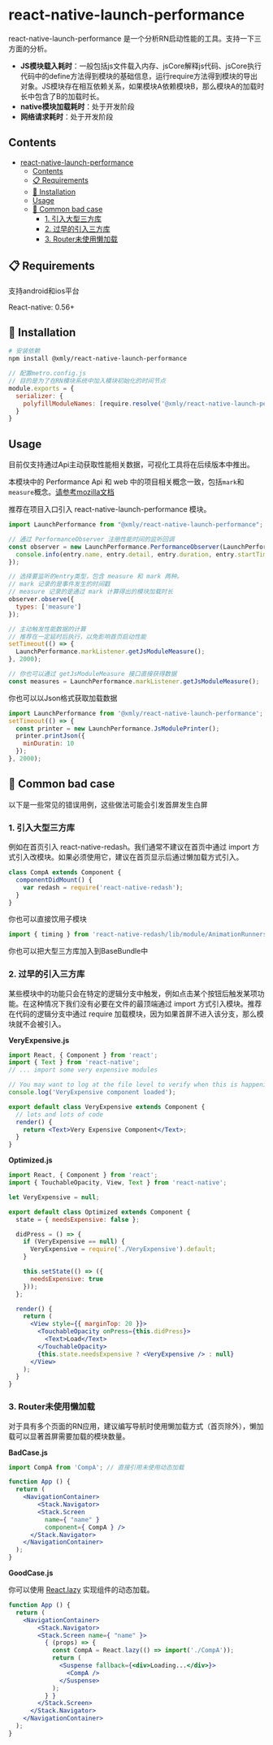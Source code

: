 # react-native-launch-performance

react-native-launch-performance 是一个分析RN启动性能的工具。支持一下三方面的分析。

- **JS模块载入耗时**：一般包括js文件载入内存、jsCore解释js代码、jsCore执行代码中的define方法得到模块的基础信息，运行require方法得到模块的导出对象。JS模块存在相互依赖关系，如果模块A依赖模块B，那么模块A的加载时长中包含了B的加载时长。
- **native模块加载耗时**：处于开发阶段
- **网络请求耗时**：处于开发阶段

## Contents
- [react-native-launch-performance](#react-native-launch-performance)
  - [Contents](#contents)
  - [📋 Requirements](#-requirements)
  - [🎉 Installation](#-installation)
  - [Usage](#usage)
  - [📖 Common bad case](#-common-bad-case)
    - [1. 引入大型三方库](#1-引入大型三方库)
    - [2. 过早的引入三方库](#2-过早的引入三方库)
    - [3. Router未使用懒加载](#3-router未使用懒加载)

## 📋 Requirements

支持android和ios平台

React-native: 0.56+

## 🎉 Installation

```sh
# 安装依赖
npm install @xmly/react-native-launch-performance
```

```javascript
// 配置metro.config.js
// 目的是为了在RN模块系统中加入模块初始化的时间节点
module.exports = {
  serializer: {
    polyfillModuleNames: [require.resolve('@xmly/react-native-launch-performance/src/lib/polyfills/require.js')]
  }
}
```



## Usage

目前仅支持通过Api主动获取性能相关数据，可视化工具将在后续版本中推出。

本模块中的 Performance Api 和 web 中的项目相关概念一致，包括`mark`和`measure`概念。[请参考mozilla文档](https://developer.mozilla.org/zh-CN/docs/Web/API/Performance)

推荐在项目入口引入 react-native-launch-performance 模块。

```js
import LaunchPerformance from "@xmly/react-native-launch-performance";

// 通过 PerformanceObserver 注册性能时间的监听回调
const observer = new LaunchPerformance.PerformanceObserver(LaunchPerformance.performance, (entry) => {
  console.info(entry.name, entry.detail, entry.duration, entry.startTime);
});

// 选择要监听的entry类型，包含 measure 和 mark 两种。
// mark 记录的是事件发生的时间戳
// measure 记录的是通过 mark 计算得出的模块加载时长
observer.observe({
  types: ['measure']
});

// 主动触发性能数据的计算
// 推荐在一定延时后执行，以免影响首页启动性能
setTimeout(() => {
  LaunchPerformance.markListener.getJsModuleMeasure();
}, 2000);

// 你也可以通过 getJsModuleMeasure 接口直接获得数据
const measures = LaunchPerformance.markListener.getJsModuleMeasure();
```

你也可以以Json格式获取加载数据
```js
import LaunchPerformance from '@xmly/react-native-launch-performance';
setTimeout(() => {
  const printer = new LaunchPerformance.JsModulePrinter();
  printer.printJson({
    minDuratin: 10
  });
}, 2000);
```

## 📖 Common bad case
以下是一些常见的错误用例，这些做法可能会引发首屏发生白屏

### 1. 引入大型三方库
例如在首页引入 react-native-redash。我们通常不建议在首页中通过 import 方式引入改模块。如果必须使用它，建议在首页显示后通过懒加载方式引入。

``` js
class CompA extends Component {
  componentDidMount() {
    var redash = require('react-native-redash');
  }
}
```

你也可以直接饮用子模块

```js
import { timing } from 'react-native-redash/lib/module/AnimationRunners';
```

你也可以把大型三方库加入到BaseBundle中

### 2. 过早的引入三方库

某些模块中的功能只会在特定的逻辑分支中触发，例如点击某个按钮后触发某项功能。在这种情况下我们没有必要在文件的最顶端通过 import 方式引入模块。推荐在代码的逻辑分支中通过 require 加载模块，因为如果首屏不进入该分支，那么模块就不会被引入。

**VeryExpensive.js**

```jsx
import React, { Component } from 'react';
import { Text } from 'react-native';
// ... import some very expensive modules

// You may want to log at the file level to verify when this is happening
console.log('VeryExpensive component loaded');

export default class VeryExpensive extends Component {
  // lots and lots of code
  render() {
    return <Text>Very Expensive Component</Text>;
  }
}
```

**Optimized.js**[](https://reactjs.org/docs/code-splitting.html)

```jsx
import React, { Component } from 'react';
import { TouchableOpacity, View, Text } from 'react-native';

let VeryExpensive = null;

export default class Optimized extends Component {
  state = { needsExpensive: false };

  didPress = () => {
    if (VeryExpensive == null) {
      VeryExpensive = require('./VeryExpensive').default;
    }

    this.setState(() => ({
      needsExpensive: true
    }));
  };

  render() {
    return (
      <View style={{ marginTop: 20 }}>
        <TouchableOpacity onPress={this.didPress}>
          <Text>Load</Text>
        </TouchableOpacity>
        {this.state.needsExpensive ? <VeryExpensive /> : null}
      </View>
    );
  }
}
```

### 3. Router未使用懒加载

对于具有多个页面的RN应用，建议编写导航时使用懒加载方式（首页除外），懒加载可以显著首屏需要加载的模块数量。

**BadCase.js**

```jsx
import CompA from 'CompA'; // 直接引用未使用动态加载

function App () {
  return (
    <NavigationContainer>
    	<Stack.Navigator>
        <Stack.Screen
          name={ "name" }
          component={ CompA } />
      </Stack.Navigator>
    </NavigationContainer>
  );
}
```

**GoodCase.js**

你可以使用 [React.lazy](https://reactjs.org/docs/code-splitting.html) 实现组件的动态加载。

```jsx
function App () {
  return (
    <NavigationContainer>
    	<Stack.Navigator>
        <Stack.Screen name={ "name" }>
          { (props) => {
            const CompA = React.lazy(() => import('./CompA'));
            return (
              <Suspense fallback={<div>Loading...</div>}>
                <CompA />
              </Suspense>
            );
          } }
        </Stack.Screen>
      </Stack.Navigator>
    </NavigationContainer>
  );
}
```

